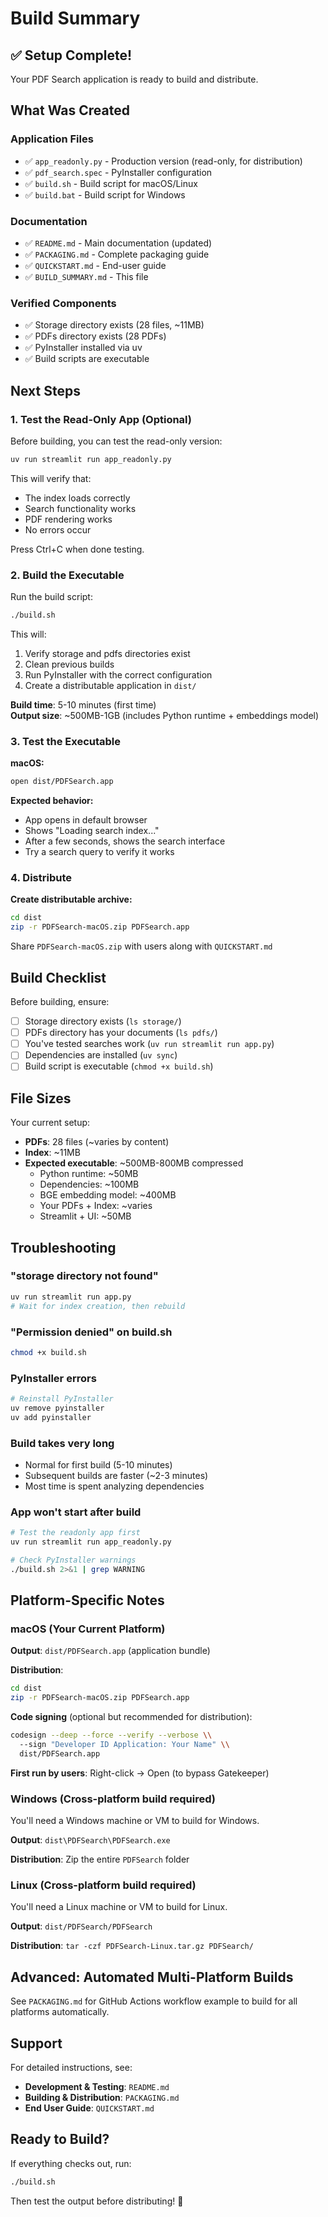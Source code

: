 # Build Summary

## ✅ Setup Complete!

Your PDF Search application is ready to build and distribute.

## What Was Created

### Application Files
- ✅ `app_readonly.py` - Production version (read-only, for distribution)
- ✅ `pdf_search.spec` - PyInstaller configuration
- ✅ `build.sh` - Build script for macOS/Linux
- ✅ `build.bat` - Build script for Windows

### Documentation
- ✅ `README.md` - Main documentation (updated)
- ✅ `PACKAGING.md` - Complete packaging guide
- ✅ `QUICKSTART.md` - End-user guide
- ✅ `BUILD_SUMMARY.md` - This file

### Verified Components
- ✅ Storage directory exists (28 files, ~11MB)
- ✅ PDFs directory exists (28 PDFs)
- ✅ PyInstaller installed via uv
- ✅ Build scripts are executable

## Next Steps

### 1. Test the Read-Only App (Optional)

Before building, you can test the read-only version:

```bash
uv run streamlit run app_readonly.py
```

This will verify that:
- The index loads correctly
- Search functionality works
- PDF rendering works
- No errors occur

Press Ctrl+C when done testing.

### 2. Build the Executable

Run the build script:

```bash
./build.sh
```

This will:
1. Verify storage and pdfs directories exist
2. Clean previous builds
3. Run PyInstaller with the correct configuration
4. Create a distributable application in `dist/`

**Build time**: 5-10 minutes (first time)  
**Output size**: ~500MB-1GB (includes Python runtime + embeddings model)

### 3. Test the Executable

**macOS:**
```bash
open dist/PDFSearch.app
```

**Expected behavior:**
- App opens in default browser
- Shows "Loading search index..."
- After a few seconds, shows the search interface
- Try a search query to verify it works

### 4. Distribute

**Create distributable archive:**

```bash
cd dist
zip -r PDFSearch-macOS.zip PDFSearch.app
```

Share `PDFSearch-macOS.zip` with users along with `QUICKSTART.md`

## Build Checklist

Before building, ensure:

- [ ] Storage directory exists (`ls storage/`)
- [ ] PDFs directory has your documents (`ls pdfs/`)
- [ ] You've tested searches work (`uv run streamlit run app.py`)
- [ ] Dependencies are installed (`uv sync`)
- [ ] Build script is executable (`chmod +x build.sh`)

## File Sizes

Your current setup:
- **PDFs**: 28 files (~varies by content)
- **Index**: ~11MB
- **Expected executable**: ~500MB-800MB compressed
  - Python runtime: ~50MB
  - Dependencies: ~100MB
  - BGE embedding model: ~400MB
  - Your PDFs + Index: ~varies
  - Streamlit + UI: ~50MB

## Troubleshooting

### "storage directory not found"
```bash
uv run streamlit run app.py
# Wait for index creation, then rebuild
```

### "Permission denied" on build.sh
```bash
chmod +x build.sh
```

### PyInstaller errors
```bash
# Reinstall PyInstaller
uv remove pyinstaller
uv add pyinstaller
```

### Build takes very long
- Normal for first build (5-10 minutes)
- Subsequent builds are faster (~2-3 minutes)
- Most time is spent analyzing dependencies

### App won't start after build
```bash
# Test the readonly app first
uv run streamlit run app_readonly.py

# Check PyInstaller warnings
./build.sh 2>&1 | grep WARNING
```

## Platform-Specific Notes

### macOS (Your Current Platform)

**Output**: `dist/PDFSearch.app` (application bundle)

**Distribution**:
```bash
cd dist
zip -r PDFSearch-macOS.zip PDFSearch.app
```

**Code signing** (optional but recommended for distribution):
```bash
codesign --deep --force --verify --verbose \\
  --sign "Developer ID Application: Your Name" \\
  dist/PDFSearch.app
```

**First run by users**: Right-click → Open (to bypass Gatekeeper)

### Windows (Cross-platform build required)

You'll need a Windows machine or VM to build for Windows.

**Output**: `dist\PDFSearch\PDFSearch.exe`

**Distribution**: Zip the entire `PDFSearch` folder

### Linux (Cross-platform build required)

You'll need a Linux machine or VM to build for Linux.

**Output**: `dist/PDFSearch/PDFSearch`

**Distribution**: `tar -czf PDFSearch-Linux.tar.gz PDFSearch/`

## Advanced: Automated Multi-Platform Builds

See `PACKAGING.md` for GitHub Actions workflow example to build for all platforms automatically.

## Support

For detailed instructions, see:
- **Development & Testing**: `README.md`
- **Building & Distribution**: `PACKAGING.md`
- **End User Guide**: `QUICKSTART.md`

## Ready to Build?

If everything checks out, run:

```bash
./build.sh
```

Then test the output before distributing! 🚀


